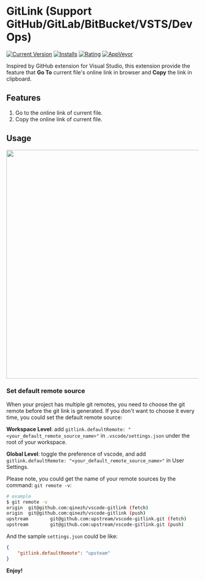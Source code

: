 # GitLink (Support GitHub/GitLab/BitBucket/VSTS/DevOps)

[![Current Version](https://vsmarketplacebadge.apphb.com/version/qezhu.gitlink.svg)](https://marketplace.visualstudio.com/items?itemName=qezhu.gitlink)
[![Installs](https://vsmarketplacebadge.apphb.com/installs-short/qezhu.gitlink.svg)](https://marketplace.visualstudio.com/items?itemName=qezhu.gitlink)
[![Rating](https://vsmarketplacebadge.apphb.com/rating/qezhu.gitlink.svg)](https://marketplace.visualstudio.com/items?itemName=qezhu.gitlink)
[![AppVeyor](https://img.shields.io/appveyor/ci/qinezh/vscode-gitlink.svg)](https://ci.appveyor.com/project/qinezh/vscode-gitlink)

Inspired by GitHub extension for Visual Studio, this extension provide the feature that **Go To** current file's online link in browser and **Copy** the link in clipboard.

## Features

1. Go to the online link of current file.
2. Copy the online link of current file.

## Usage

<img src="https://github.com/qinezh/vscode-gitlink/raw/main/images/how_to_use_it.gif" width="600"/>

### Set default remote source

When your project has multiple git remotes, you need to choose the git remote before the git link is generated. If you don't want to choose it every time, you could set the default remote source:

**Workspace Level**: add `gitlink.defaultRemote: "<your_default_remote_source_name>"` in `.vscode/settings.json` under the root of your workspace.

**Global Level**: toggle the preference of vscode, and add `gitlink.defaultRemote: "<your_default_remote_source_name>"` in User Settings.

Please note, you could get the name of your remote sources by the command: `git remote -v`:

```bash
# example
$ git remote -v
origin  git@github.com:qinezh/vscode-gitlink (fetch)
origin  git@github.com:qinezh/vscode-gitlink (push)
upstream        git@github.com:upstream/vscode-gitlink.git (fetch)
upstream        git@github.com:upstream/vscode-gitlink.git (push)
```

And the sample `settings.json` could be like:
```json
{
    "gitlink.defaultRemote": "upsteam"
}
```

**Enjoy!**
